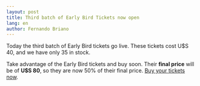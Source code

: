```yaml
---
layout: post
title: Third batch of Early Bird Tickets now open
lang: en
author: Fernando Briano
---
```

Today the third batch of Early Bird tickets go live. These tickets cost U$S 40, and we have only 35 in stock.

Take advantage of the Early Bird tickets and buy soon. Their **final price** will be of **U$S 80**, so they are now 50% of their final price. [Buy your tickets now](http://rubyconfuy2013.eventbrite.com/).
